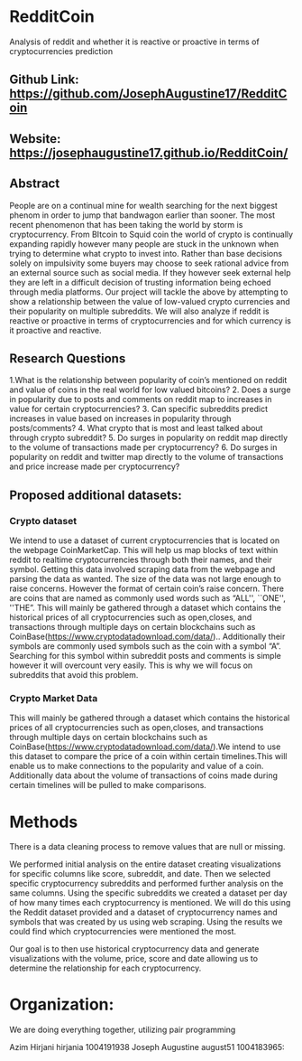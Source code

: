 # RedditCoin
Analysis of reddit and whether it is reactive or proactive in terms of cryptocurrencies prediction 

## Github Link: https://github.com/JosephAugustine17/RedditCoin 

## Website: https://josephaugustine17.github.io/RedditCoin/ 

## Abstract 

People are on a continual mine for wealth searching for the next biggest phenom in order to jump that bandwagon earlier than sooner. The most recent phenomenon that has been taking the world by storm is cryptocurrency.  From BItcoin to Squid coin the world of crypto is continually expanding rapidly however many people are stuck in the unknown when trying to determine what crypto to invest into. Rather than base decisions solely on impulsivity some buyers may choose to seek rational advice from an external source such as social media. If they however seek external help they are left in a difficult decision of trusting information being echoed through media platforms. Our project will tackle the above by attempting to show a relationship between the value of low-valued crypto currencies and their popularity on multiple subreddits. We will also analyze if reddit is reactive or proactive in terms of cryptocurrencies and for which currency is it proactive and reactive.

## Research Questions 

1.What is the relationship between popularity of coin’s mentioned on reddit and value of coins in the real world for low valued bitcoins?
2. Does a surge in popularity due to posts and comments  on reddit map to increases in value for certain cryptocurrencies?
3. Can specific subreddits predict increases in value based on increases in popularity through posts/comments?
4. What crypto that is most and least talked about through crypto subreddit?
5. Do surges in popularity on reddit map directly to the volume of transactions made per cryptocurrency?
6. Do surges in popularity on reddit and twitter  map directly to the volume of transactions and price increase  made per cryptocurrency?


## Proposed additional datasets:

### Crypto dataset 
We intend to use a dataset of current cryptocurrencies that is located on the webpage CoinMarketCap. This will help us map  blocks of text within reddit to  realtime cryptocurrencies through both their names, and their symbol. Getting this data involved scraping data from the webpage and parsing the data as wanted. The size of the data was not large enough to raise concerns. However the format of certain coin’s raise concern. There are coins that are named as commonly used words such as “ALL'', ``ONE'', ''THE”. This will mainly be gathered through a dataset which contains the historical prices of all cryptocurrencies such as open,closes, and transactions through multiple days on certain blockchains such as CoinBase(https://www.cryptodatadownload.com/data/).. Additionally their symbols are commonly used symbols such as the coin with a symbol “A”. Searching for this symbol within subreddit posts and comments is simple however it will overcount very easily. This is why we will focus on subreddits that avoid this problem.  

### Crypto  Market Data
This will mainly be gathered through a dataset which contains the historical prices of all cryptocurrencies such as open,closes, and transactions through multiple days on certain blockchains such as CoinBase(https://www.cryptodatadownload.com/data/).We intend to use this  dataset to compare the price of a coin within certain timelines.This will enable us to make connections to the popularity and value of a coin. Additionally data about the volume of transactions of coins made during certain timelines will be pulled to make comparisons.


# Methods

There is a data cleaning process to remove values that are null or missing.

We performed initial analysis on the entire dataset creating visualizations for specific columns like score, subreddit, and date. Then we selected specific cryptocurrency subreddits and performed further analysis on the same columns. Using the specific subreddits we created a 
dataset per day of how many times each cryptocurrency is mentioned. We will do this using the Reddit dataset provided and a dataset of cryptocurrency names and symbols that was created by us using web scraping. Using the results we could find which cryptocurrencies were mentioned the most.

Our goal is to then use historical cryptocurrency data and generate visualizations with the volume, price, score and date allowing us to determine the relationship for each cryptocurrency.

# Organization: 

We are doing everything together, utilizing pair programming

Azim Hirjani hirjania 1004191938
Joseph Augustine august51 1004183965:



